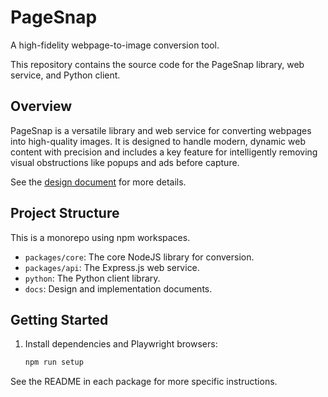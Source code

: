 # PageSnap

A high-fidelity webpage-to-image conversion tool.

This repository contains the source code for the PageSnap library, web service, and Python client.

## Overview

PageSnap is a versatile library and web service for converting webpages into high-quality images. It is designed to handle modern, dynamic web content with precision and includes a key feature for intelligently removing visual obstructions like popups and ads before capture.

See the [design document](docs/DESIGN.md) for more details.

## Project Structure

This is a monorepo using npm workspaces.

-   `packages/core`: The core NodeJS library for conversion.
-   `packages/api`: The Express.js web service.
-   `python`: The Python client library.
-   `docs`: Design and implementation documents.

## Getting Started

1.  Install dependencies and Playwright browsers:
    ```bash
    npm run setup
    ```

See the README in each package for more specific instructions.
